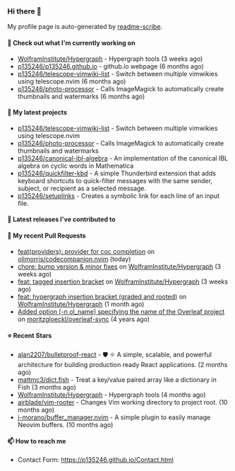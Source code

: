 ### Hi there 👋

My profile page is auto-generated by [readme-scribe](https://github.com/muesli/readme-scribe).

#### 👷 Check out what I'm currently working on

- [WolframInstitute/Hypergraph](https://github.com/WolframInstitute/Hypergraph) - Hypergraph tools (3 weeks ago)
- [p135246/p135246.github.io](https://github.com/p135246/p135246.github.io) - github.io webpage (6 months ago)
- [p135246/telescope-vimwiki-list](https://github.com/p135246/telescope-vimwiki-list) - Switch between multiple vimwikies using telescope.nvim (6 months ago)
- [p135246/photo-processor](https://github.com/p135246/photo-processor) - Calls ImageMagick to automatically create thumbnails and watermarks (6 months ago)

#### 🌱 My latest projects

- [p135246/telescope-vimwiki-list](https://github.com/p135246/telescope-vimwiki-list) - Switch between multiple vimwikies using telescope.nvim
- [p135246/photo-processor](https://github.com/p135246/photo-processor) - Calls ImageMagick to automatically create thumbnails and watermarks
- [p135246/canonical-ibl-algebra](https://github.com/p135246/canonical-ibl-algebra) - An implementation of the canonical IBL algebra on cyclic words in Mathematica
- [p135246/quickfilter-kbd](https://github.com/p135246/quickfilter-kbd) - A simple Thunderbird extension that adds keyboard shortcuts to quick-filter messages with the same sender, subject, or recipient as a selected message.
- [p135246/setuplinks](https://github.com/p135246/setuplinks) - Creates a symbolic link for each line of an input file.

#### 🔭 Latest releases I've contributed to


#### 🔨 My recent Pull Requests

- [feat(providers): provider for coc completion](https://github.com/olimorris/codecompanion.nvim/pull/1421) on [olimorris/codecompanion.nvim](https://github.com/olimorris/codecompanion.nvim) (today)
- [chore: bump version &amp; minor fixes](https://github.com/WolframInstitute/Hypergraph/pull/7) on [WolframInstitute/Hypergraph](https://github.com/WolframInstitute/Hypergraph) (3 weeks ago)
- [feat: tagged insertion bracket](https://github.com/WolframInstitute/Hypergraph/pull/6) on [WolframInstitute/Hypergraph](https://github.com/WolframInstitute/Hypergraph) (3 weeks ago)
- [feat: hypergraph insertion bracket (graded and rooted)](https://github.com/WolframInstitute/Hypergraph/pull/5) on [WolframInstitute/Hypergraph](https://github.com/WolframInstitute/Hypergraph) (1 month ago)
- [Added option [-n ol_name] specifying the name of the Overleaf project](https://github.com/moritzgloeckl/overleaf-sync/pull/14) on [moritzgloeckl/overleaf-sync](https://github.com/moritzgloeckl/overleaf-sync) (4 years ago)

#### ⭐ Recent Stars

- [alan2207/bulletproof-react](https://github.com/alan2207/bulletproof-react) - 🛡️ ⚛️ A simple, scalable, and powerful architecture for building production ready React applications.  (2 months ago)
- [mattmc3/dict.fish](https://github.com/mattmc3/dict.fish) - Treat a key/value paired array like a dictionary in Fish (3 months ago)
- [WolframInstitute/Hypergraph](https://github.com/WolframInstitute/Hypergraph) - Hypergraph tools (4 months ago)
- [airblade/vim-rooter](https://github.com/airblade/vim-rooter) - Changes Vim working directory to project root. (10 months ago)
- [j-morano/buffer_manager.nvim](https://github.com/j-morano/buffer_manager.nvim) - A simple plugin to easily manage Neovim buffers. (10 months ago)

#### 📫 How to reach me

- Contact Form: https://p135246.github.io/Contact.html


